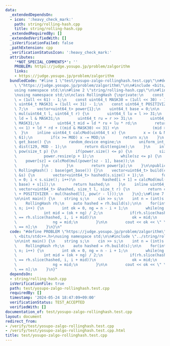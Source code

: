 ```yaml
---
data:
  _extendedDependsOn:
  - icon: ':heavy_check_mark:'
    path: string/rolling-hash.cpp
    title: string/rolling-hash.cpp
  _extendedRequiredBy: []
  _extendedVerifiedWith: []
  _isVerificationFailed: false
  _pathExtension: cpp
  _verificationStatusIcon: ':heavy_check_mark:'
  attributes:
    '*NOT_SPECIAL_COMMENTS*': ''
    PROBLEM: https://judge.yosupo.jp/problem/zalgorithm
    links:
    - https://judge.yosupo.jp/problem/zalgorithm
  bundledCode: "#line 1 \"test/yosupo-zalgo-rollinghash.test.cpp\"\n#define PROBLEM\
    \ \"https://judge.yosupo.jp/problem/zalgorithm\"\n\n#include <bits/stdc++.h>\n\
    using namespace std;\n\n#line 2 \"string/rolling-hash.cpp\"\n\n#line 4 \"string/rolling-hash.cpp\"\
    \nusing namespace std;\n\nclass RollingHash {\nprivate:\n    const uint64_t MOD\
    \ = (1ull << 61) - 1;\n    const uint64_t MASK30 = (1ull << 30) - 1;\n    const\
    \ uint64_t MASK31 = (1ull << 31) - 1;\n    const uint64_t POSITIVIZER = MOD *\
    \ 7;\n    vector<uint64_t> power{1};\n    uint64_t base = 0;\n\n    inline uint64_t\
    \ mul(uint64_t l, uint64_t r) {\n        uint64_t lu = l >> 31;\n        uint64_t\
    \ ld = l & MASK31;\n        uint64_t ru = r >> 31;\n        uint64_t rd = r &\
    \ MASK31;\n        uint64_t mid = ld * ru + lu * rd;\n        return ((lu * ru)\
    \ << 1) + ld * rd + ((mid & MASK30) << 31) +\n               (mid >> 30);\n  \
    \  }\n    inline uint64_t calcMod(uint64_t x) {\n        x = (x & MOD) + (x >>\
    \ 61);\n        if(x >= MOD) x -= MOD;\n        return x;\n    }\n    inline uint64_t\
    \ get_base() {\n        random_device engine;\n        uniform_int_distribution<uint64_t>\
    \ dist(129, MOD - 1);\n        return dist(engine);\n    }\n    inline uint64_t\
    \ pow(size_t p) {\n        if(power.size() <= p) {\n            size_t sz = power.size();\n\
    \            power.resize(p + 1);\n            while(sz <= p) {\n            \
    \    power[sz] = calcMod(mul(power[sz - 1], base));\n                sz++;\n \
    \           }\n        }\n        return power[p];\n    }\n\npublic:\n    explicit\
    \ RollingHash() : base(get_base()) {}\n    vector<uint64_t> build(const string\
    \ &s) {\n        vector<uint64_t> hashed(s.size() + 1);\n        for(size_t i\
    \ = 0; i < s.size(); i++)\n            hashed[i + 1] = calcMod(mul(hashed[i],\
    \ base) + s[i]);\n        return hashed;\n    }\n    inline uint64_t slice(const\
    \ vector<uint64_t> &hashed, size_t l, size_t r) {\n        return calcMod(hashed[r]\
    \ + POSITIVIZER - mul(hashed[l], pow(r - l)));\n    }\n};\n#line 7 \"test/yosupo-zalgo-rollinghash.test.cpp\"\
    \n\nint main() {\n    string s;\n    cin >> s;\n    int n = (int)s.size();\n\n\
    \    RollingHash rh;\n    auto hashed = rh.build(s);\n\n    for(int i = 0; i <\
    \ n; i++) {\n        int ok = 0, ng = n - i + 1;\n        while(ng - ok > 1) {\n\
    \            int mid = (ok + ng) / 2;\n            if(rh.slice(hashed, 0, mid)\
    \ == rh.slice(hashed, i, i + mid))\n                ok = mid;\n            else\n\
    \                ng = mid;\n        }\n\n        cout << ok << \" \\n\"[i + 1\
    \ == n];\n    }\n}\n"
  code: "#define PROBLEM \"https://judge.yosupo.jp/problem/zalgorithm\"\n\n#include\
    \ <bits/stdc++.h>\nusing namespace std;\n\n#include \"../string/rolling-hash.cpp\"\
    \n\nint main() {\n    string s;\n    cin >> s;\n    int n = (int)s.size();\n\n\
    \    RollingHash rh;\n    auto hashed = rh.build(s);\n\n    for(int i = 0; i <\
    \ n; i++) {\n        int ok = 0, ng = n - i + 1;\n        while(ng - ok > 1) {\n\
    \            int mid = (ok + ng) / 2;\n            if(rh.slice(hashed, 0, mid)\
    \ == rh.slice(hashed, i, i + mid))\n                ok = mid;\n            else\n\
    \                ng = mid;\n        }\n\n        cout << ok << \" \\n\"[i + 1\
    \ == n];\n    }\n}"
  dependsOn:
  - string/rolling-hash.cpp
  isVerificationFile: true
  path: test/yosupo-zalgo-rollinghash.test.cpp
  requiredBy: []
  timestamp: '2024-05-24 18:47:09+09:00'
  verificationStatus: TEST_ACCEPTED
  verifiedWith: []
documentation_of: test/yosupo-zalgo-rollinghash.test.cpp
layout: document
redirect_from:
- /verify/test/yosupo-zalgo-rollinghash.test.cpp
- /verify/test/yosupo-zalgo-rollinghash.test.cpp.html
title: test/yosupo-zalgo-rollinghash.test.cpp
---
```

